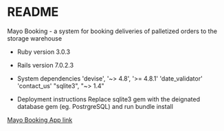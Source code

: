 # README

Mayo Booking - a system for booking deliveries of palletized orders to the storage warehouse

* Ruby version
3.0.3
* Rails version
7.0.2.3

* System dependencies
'devise', '~> 4.8', '>= 4.8.1'
'date_validator'
'contact_us'
"sqlite3", "~> 1.4"

* Deployment instructions
Replace sqlite3 gem with the deignated database gem (eg. PostrgreSQL) and run bundle install

[Mayo Booking App link](https://mayo-booking.herokuapp.com)
